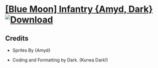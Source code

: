 # [\[Blue Moon\] Infantry {Amyd, Dark}](https://git.io/JSwkN) [![Download](https://img.shields.io/badge/Download--red?style=social&logo=github)](https://git.io/JSwIB)



## Credits

- Sprites By {Amyd}

- Coding and Formatting by Dark. (Kurwa Dark!)

